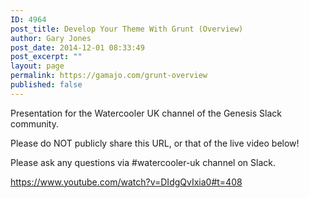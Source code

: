 ```yaml
---
ID: 4964
post_title: Develop Your Theme With Grunt (Overview)
author: Gary Jones
post_date: 2014-12-01 08:33:49
post_excerpt: ""
layout: page
permalink: https://gamajo.com/grunt-overview
published: false
---
```

Presentation for the Watercooler UK channel of the Genesis Slack community.

Please do NOT publicly share this URL, or that of the live video below!

Please ask any questions via #watercooler-uk channel on Slack.

https://www.youtube.com/watch?v=DIdgQvIxia0#t=408
